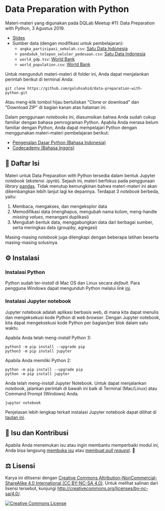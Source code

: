 # Data Preparation with Python
Materi-materi yang digunakan pada DQLab Meetup #11: Data Preparation with Python, 3 Agustus 2019.

- [Slides](https://speakerdeck.com/galuhsahid/data-preparation-with-python)
- Sumber data (dengan modifikasi untuk pembelajaran):
    - `angka_partisipasi_sekolah.csv`: [Satu Data Indonesia](https://data.go.id/dataset/angka-partisipasi-sekolah)
    - `penduduk_telepon_seluler_pedesaan.csv`: [Satu Data Indonesia](https://data.go.id/dataset/proporsi-penduduk-yang-memiliki-telepon-seluler-di-daerah-perdesaan)
    - `world_gdp.tsv`: [World Bank](https://data.worldbank.org/indicator/ny.gdp.mktp.kd.zg)
    - `world_population.csv`: [World Bank](https://data.worldbank.org/indicator/SP.POP.TOTL?view=chart)

Untuk mengunduh materi-materi di folder ini, Anda dapat menjalankan perintah berikut di terminal Anda:

```
git clone https://github.com/galuhsahid/data-preparation-with-python.git
```

Atau meng-klik tombol hijau bertuliskan "Clone or download" dan "Download ZIP" di bagian kanan atas halaman ini.

Dalam penggunaan *notebooks* ini, diasumsikan bahwa Anda sudah cukup familiar dengan bahasa pemrograman Python. Apabila Anda merasa belum familiar dengan Python, Anda dapat mempelajari Python dengan menggunakan materi-materi pembelajaran berikut:
- [Pengenalan Dasar Python (Bahasa Indonesia)](https://github.com/galuhsahid/pengenalan-dasar-python)
- [Codecademy (Bahasa Inggris)](https://www.codecademy.com/learn/learn-python-3)

## 📖 Daftar Isi
Materi untuk Data Preparation with Python tersedia dalam bentuk Jupyter *notebook* (ekstensi .ipynb). Sejauh ini, materi berfokus pada penggunaan *library* [pandas](https://github.com/pandas-dev/pandas). Tidak menutup kemungkinan bahwa materi-materi ini akan dikembangkan lebih lanjut lagi ke depannya. Terdapat 3 *notebook* berbeda, yaitu:
1. Membaca, mengakses, dan mengeksplor data
2. Memodifikasi data (menghapus, mengubah nama kolom, meng-handle *missing values*, menangani duplikasi)
3. Mengubah bentuk data, menggabungkan data dari berbagai sumber, serta meringkas data (*groupby*, agregasi)

Masing-masing *notebook* juga dilengkapi dengan beberapa latihan beserta masing-masing solusinya.

## ⚙️ Instalasi
### Instalasi Python
Python sudah ter-*install* di Mac OS dan Linux secara *default*. Para pengguna Windows dapat mengunduh Python melalui *link* [ini](https://www.python.org/downloads/).

### Instalasi Jupyter notebook
Jupyter notebook adalah aplikasi berbasis web, di mana kita dapat menulis dan mengeksekusi kode Python di ​*web browser*​. Dengan Jupyter notebook, kita dapat mengeksekusi kode Python per bagian/per blok dalam satu waktu.

Apabila Anda telah meng-*install* Python 3:
```
python3 -m pip install --upgrade pip
python3 -m pip install jupyter
```

Apabila Anda memiliki Python 2:
```
python -m pip install --upgrade pip
python -m pip install jupyter
```

Anda telah meng-*install* Jupyter Notebook. Untuk dapat menjalankan *notebook*, jalankan perintah di bawah ini baik di Terminal (Mac/Linux) atau Command Prompt (Windows) Anda.
```
jupyter notebook
```

Penjelasan lebih lengkap terkait instalasi Jupyter notebook dapat dilihat di [tautan ini](https://jupyter.org/install).

## 💭 Isu dan Kontribusi
Apabila Anda menemukan isu atau ingin membantu memperbaiki modul ini, Anda bisa langsung [membuka isu](https://github.com/galuhsahid/data-preparation-with-python/issues/new) atau [membuat *pull request*](https://github.com/galuhsahid/data-preparation-with-python/compare). 🙏

## ⚖️ Lisensi
Karya ini dilisensi dengan <a rel="license" href="http://creativecommons.org/licenses/by-nc-sa/4.0/">Creative Commons Attribution-NonCommercial-ShareAlike 4.0 International (CC BY-NC-SA 4.0)</a>. Untuk melihat salinan dari lisensi tersebut, kunjungi http://creativecommons.org/licenses/by-nc-sa/4.0/.

<a rel="license" href="https://creativecommons.org/licenses/by-nc-sa/4.0/"><img alt="Creative Commons License" style="border-width:0" src="https://i.creativecommons.org/l/by-nc-sa/4.0/88x31.png" /></a>